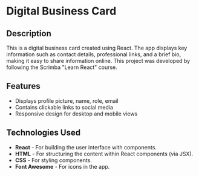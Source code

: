 # Digital Business Card

## Description

This is a digital business card created using React. The app displays key information such as contact details, professional links, and a brief bio, making it easy to share information online. This project was developed by following the Scrimba "Learn React" course.

## Features
- Displays profile picture, name, role, email
- Contains clickable links to social media 
- Responsive design for desktop and mobile views

## Technologies Used
- **React** - For building the user interface with components.
- **HTML** - For structuring the content within React components (via JSX).
- **CSS** - For styling components.
- **Font Awesome** - For icons in the app.